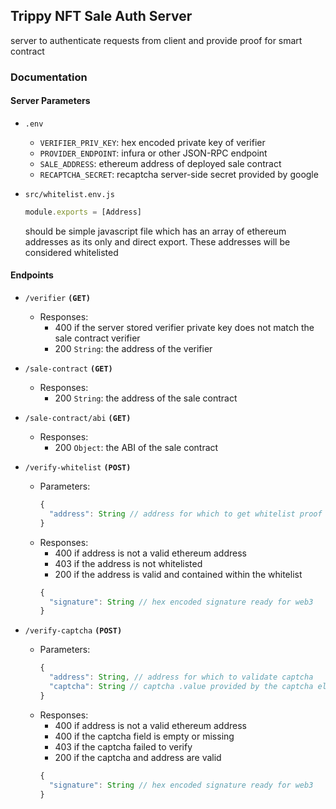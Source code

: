 ## Trippy NFT Sale Auth Server
server to authenticate requests from client and provide proof for smart contract

### Documentation

#### Server Parameters
* `.env`
  * `VERIFIER_PRIV_KEY`: hex encoded private key of verifier
  * `PROVIDER_ENDPOINT`: infura or other JSON-RPC endpoint
  * `SALE_ADDRESS`: ethereum address of deployed sale contract
  * `RECAPTCHA_SECRET`: recaptcha server-side secret provided by google
* `src/whitelist.env.js`

    ```javascript
    module.exports = [Address]
    ```
    should be simple javascript file which has an array of ethereum addresses as
    its only and direct export. These addresses will be considered whitelisted

#### Endpoints

* `/verifier` __`(GET)`__ 
  * Responses:
    * 400 if the server stored verifier private key does not match the sale contract
      verifier
    * 200 `String`: the address of the verifier

* `/sale-contract` __`(GET)`__ 
  * Responses:
    * 200 `String`: the address of the sale contract

* `/sale-contract/abi` __`(GET)`__ 
  * Responses:
    * 200 `Object`: the ABI of the sale contract

* `/verify-whitelist` __`(POST)`__ 
  * Parameters:
    ```javascript
    {
      "address": String // address for which to get whitelist proof
    }

    ```
  * Responses:
    * 400 if address is not a valid ethereum address
    * 403 if the address is not whitelisted
    * 200 if the address is valid and contained within the whitelist
    ```javascript
    {
      "signature": String // hex encoded signature ready for web3
    }

* `/verify-captcha` __`(POST)`__ 
  * Parameters:
    ```javascript
    {
      "address": String, // address for which to validate captcha
      "captcha": String // captcha .value provided by the captcha element
    }

    ```
  * Responses:
    * 400 if address is not a valid ethereum address
    * 400 if the captcha field is empty or missing
    * 403 if the captcha failed to verify
    * 200 if the captcha and address are valid
    ```javascript
    {
      "signature": String // hex encoded signature ready for web3
    }
    ```

